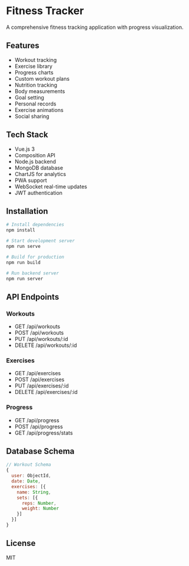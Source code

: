 # Fitness Tracker

A comprehensive fitness tracking application with progress visualization.

## Features

- Workout tracking
- Exercise library
- Progress charts
- Custom workout plans
- Nutrition tracking
- Body measurements
- Goal setting
- Personal records
- Exercise animations
- Social sharing

## Tech Stack

- Vue.js 3
- Composition API
- Node.js backend
- MongoDB database
- ChartJS for analytics
- PWA support
- WebSocket real-time updates
- JWT authentication

## Installation

```bash
# Install dependencies
npm install

# Start development server
npm run serve

# Build for production
npm run build

# Run backend server
npm run server
```

## API Endpoints

### Workouts
- GET /api/workouts
- POST /api/workouts
- PUT /api/workouts/:id
- DELETE /api/workouts/:id

### Exercises
- GET /api/exercises
- POST /api/exercises
- PUT /api/exercises/:id
- DELETE /api/exercises/:id

### Progress
- GET /api/progress
- POST /api/progress
- GET /api/progress/stats

## Database Schema

```javascript
// Workout Schema
{
  user: ObjectId,
  date: Date,
  exercises: [{
    name: String,
    sets: [{
      reps: Number,
      weight: Number
    }]
  }]
}
```

## License

MIT
